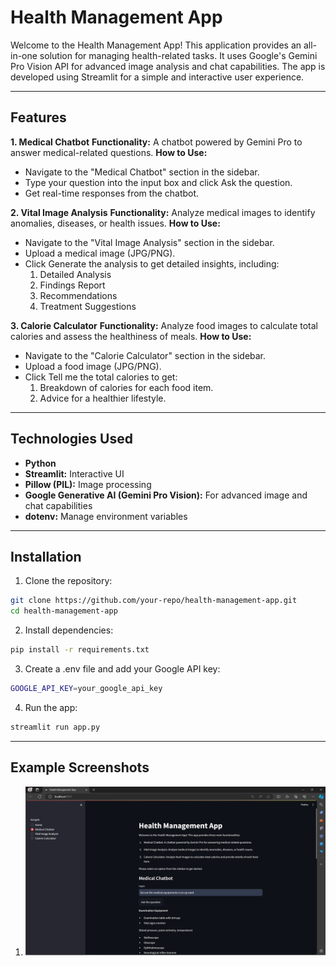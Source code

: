 # Health Management App
Welcome to the Health Management App! This application provides an all-in-one solution for managing health-related tasks. It uses Google's Gemini Pro Vision API for advanced image analysis and chat capabilities. The app is developed using Streamlit for a simple and interactive user experience.

---
## Features
**1. Medical Chatbot**
  **Functionality:** A chatbot powered by Gemini Pro to answer medical-related questions.
  **How to Use:**
   - Navigate to the "Medical Chatbot" section in the sidebar.
   - Type your question into the input box and click Ask the question.
   - Get real-time responses from the chatbot.
     
**2. Vital Image Analysis**
**Functionality:** Analyze medical images to identify anomalies, diseases, or health issues.
**How to Use:**
 - Navigate to the "Vital Image Analysis" section in the sidebar.
 - Upload a medical image (JPG/PNG).
 - Click Generate the analysis to get detailed insights, including:
   1. Detailed Analysis
   2. Findings Report
   3. Recommendations
   4. Treatment Suggestions
      
**3. Calorie Calculator**
**Functionality:** Analyze food images to calculate total calories and assess the healthiness of meals.
**How to Use:**
  - Navigate to the "Calorie Calculator" section in the sidebar.
  - Upload a food image (JPG/PNG).
  - Click Tell me the total calories to get:
    1. Breakdown of calories for each food item.
    2. Advice for a healthier lifestyle.
---
## Technologies Used
- **Python**
- **Streamlit:** Interactive UI
- **Pillow (PIL):** Image processing
- **Google Generative AI (Gemini Pro Vision):** For advanced image and chat capabilities
- **dotenv:** Manage environment variables
---
## Installation
1. Clone the repository:

```bash
git clone https://github.com/your-repo/health-management-app.git
cd health-management-app
```
2. Install dependencies:

```bash
pip install -r requirements.txt
```
3. Create a .env file and add your Google API key:
```bash
GOOGLE_API_KEY=your_google_api_key
```
4. Run the app:

```bash
streamlit run app.py
```
---
## Example Screenshots
1. ![chatbot](example_screenshot/2.png)
